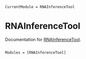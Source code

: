 ```@meta
CurrentModule = RNAInferenceTool
```

# RNAInferenceTool

Documentation for [RNAInferenceTool](https://github.com/palmtree2013/RNAInferenceTool.jl).

```@index
```

```@autodocs
Modules = [RNAInferenceTool]
```
